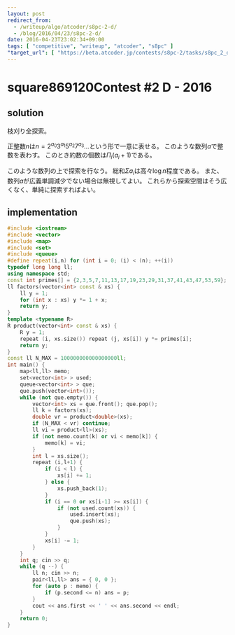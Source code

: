 ```yaml
---
layout: post
redirect_from:
  - /writeup/algo/atcoder/s8pc-2-d/
  - /blog/2016/04/23/s8pc-2-d/
date: 2016-04-23T23:02:34+09:00
tags: [ "competitive", "writeup", "atcoder", "s8pc" ]
"target_url": [ "https://beta.atcoder.jp/contests/s8pc-2/tasks/s8pc_2_d" ]
---
```


# square869120Contest #2 D - 2016

## solution

枝刈り全探索。

正整数$n$は$n = 2^{a_0} 3^{a_1} 5^{a_2} 7^{a_3} \dots$という形で一意に表せる。
このような数列$a$で整数を表わす。
このとき約数の個数は$\Pi_i (a_i + 1)$である。

このような数列の上で探索を行なう。
総和$\Sigma a_i$は高々$\log n$程度である。
また、数列$a$が広義単調減少でない場合は無視してよい。
これらから探索空間はそう広くなく、単純に探索すればよい。

## implementation

``` c++
#include <iostream>
#include <vector>
#include <map>
#include <set>
#include <queue>
#define repeat(i,n) for (int i = 0; (i) < (n); ++(i))
typedef long long ll;
using namespace std;
const int primes[] = {2,3,5,7,11,13,17,19,23,29,31,37,41,43,47,53,59};
ll factors(vector<int> const & xs) {
    ll y = 1;
    for (int x : xs) y *= 1 + x;
    return y;
}
template <typename R>
R product(vector<int> const & xs) {
    R y = 1;
    repeat (i, xs.size()) repeat (j, xs[i]) y *= primes[i];
    return y;
}
const ll N_MAX = 100000000000000000ll;
int main() {
    map<ll,ll> memo;
    set<vector<int> > used;
    queue<vector<int> > que;
    que.push(vector<int>());
    while (not que.empty()) {
        vector<int> xs = que.front(); que.pop();
        ll k = factors(xs);
        double vr = product<double>(xs);
        if (N_MAX < vr) continue;
        ll vi = product<ll>(xs);
        if (not memo.count(k) or vi < memo[k]) {
            memo[k] = vi;
        }
        int l = xs.size();
        repeat (i,l+1) {
            if (i < l) {
                xs[i] += 1;
            } else {
                xs.push_back(1);
            }
            if (i == 0 or xs[i-1] >= xs[i]) {
                if (not used.count(xs)) {
                    used.insert(xs);
                    que.push(xs);
                }
            }
            xs[i] -= 1;
        }
    }
    int q; cin >> q;
    while (q --) {
        ll n; cin >> n;
        pair<ll,ll> ans = { 0, 0 };
        for (auto p : memo) {
            if (p.second <= n) ans = p;
        }
        cout << ans.first << ' ' << ans.second << endl;
    }
    return 0;
}
```
